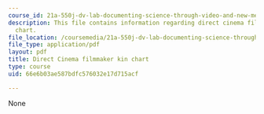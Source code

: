 ```yaml
---
course_id: 21a-550j-dv-lab-documenting-science-through-video-and-new-media-fall-2012
description: This file contains information regarding direct cinema filmmaker kin
  chart.
file_location: /coursemedia/21a-550j-dv-lab-documenting-science-through-video-and-new-media-fall-2012/66e6b03ae587bdfc576032e17d715acf_MIT21A_550JF12_readDirec.pdf
file_type: application/pdf
layout: pdf
title: Direct Cinema filmmaker kin chart
type: course
uid: 66e6b03ae587bdfc576032e17d715acf

---
```

None